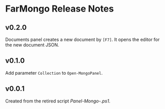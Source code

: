 # FarMongo Release Notes

## v0.2.0

Documents panel creates a new document by `[F7]`.
It opens the editor for the new document JSON.

## v0.1.0

Add parameter `Collection` to `Open-MongoPanel`.

## v0.0.1

Created from the retired script *Panel-Mongo-.ps1*.
